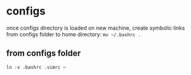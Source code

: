 # configs

once configs directory is loaded on new machine, create symbolic links from
configs folder to home directory:
`mv ~/.bashrc .`

from configs folder
-------------------
`ln -s .bashrc .vimrc ~`

